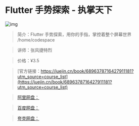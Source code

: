 # Flutter 手势探索 - 执掌天下

![img](../../assets/4d634380467d4d1ca985a3ee841ca695~tplv-k3u1fbpfcp-no-mark:280:280:200:280.png)

> 简介：Flutter 手势探索，用你的手指，掌控着整个屏幕世界 /home/codespace

> 讲师：张风捷特烈

> 价格：¥3.5

> [官方链接：https://juejin.cn/book/6896378716427911181?utm_source=course_list](https://juejin.cn/book/6896378716427911181?utm_source=course_list)

> [阿里网盘：]()

> [百度网盘：]()

> [夸克网盘：]()
